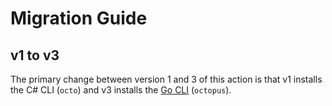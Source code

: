 # Migration Guide

## v1 to v3

The primary change between version 1 and 3 of this action is that v1 installs the C# CLI (`octo`) and v3 installs the [Go CLI](https://github.com/OctopusDeploy/cli) (`octopus`).

